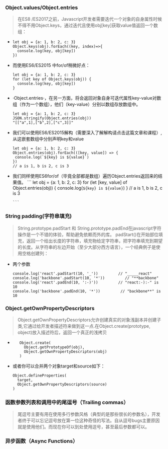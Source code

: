 
### Object.values/Object.entries
> 在ES8 /ES2017之前，Javascript开发者需要迭代一个对象的自身属性时候不得不用Object.keys，通过迭代且使用obj[key]获取value值返回一个数组：
  + 
    ```
    let obj = {a: 1, b: 2, c: 3}
    Object.keys(obj).forEach((key, index)=>{
      console.log(key, obj[key])
    })
    ```
  + 而使用ES6/ES2015 中for/of稍微好点：
    ```
    let obj = {a: 1, b: 2, c: 3}
    for (let key of Object.keys(obj)) {
      console.log(key, obj[key])
    }
    ```
  + ·Object.entries·，在另一方面，将会返回对象自身可迭代属性key-value对数组（作为一个数组），他们（key-value）分别以数组存放数组中。
    ```
    let obj = {a: 1, b: 2, c: 3}
    JSON.stringify(Object.entries(obj))
    "[["a",1],["b",2],["c",3]]"
    ```
  + 我们可以使用ES6/ES2015解构（需要深入了解解构请点击这篇文章和课程）,从这嵌套数组中分别声明key和value
      ```
      let obj = {a: 1, b: 2, c: 3}
      Object.entries(obj).forEach(([key, value]) => {
       console.log(`${key} is ${value}`)
      })
      // a is 1, b is 2, c is 3
 
      ```
  + 我们同样使用ES6for/of（毕竟全部都是数组）遍历Object.entries返回来的结果值。
        ```
        let obj = {a: 1, b: 2, c: 3}
        for (let [key, value] of Object.entries(obj)) {
          console.log(`${key} is ${value}`)
        }
        // a is 1, b is 2, c is 3
  
        ```
### String padding(字符串填充)
> String.prototype.padStart 和 String.prototype.padEnd在javascript字符操作是一个不错的体验，帮助避免依赖而外的库。
  padStart()在开始部位填充，返回一个给出长度的字符串，填充物给定字符串，把字符串填充到期望的长度。从字符串的左边开始（至少大部分西方语言），一个经典例子是使用空格创建列：
  + 两个参数
    ```
    console.log('react'.padStart(10, '_'))         // "_____react"
    console.log('backbone'.padStart(10, '*'))         // "**backbone"
    console.log('react'.padEnd(10, ':-)'))         // "react:-):-" is 10
    console.log('backbone'.padEnd(10, '*'))         // "backbone**" is 10
    ```
### Object.getOwnPropertyDescriptors
> Object.getOwnPropertyDescriptors允许创建真实的对象浅副本并创建子类,它通过给开发者描述符来做到这一点.在Object.create(prototype, object)放入描述符后，返回一个真正的浅拷贝
  + 
    ```
       Object.create(
         Object.getPrototypeOf(obj),
         Object.getOwnPropertyDescriptors(obj)
       )
     ```
  + 或者你可以合并两个对象target和source如下：
    ```
    Object.defineProperties(
      target,
      Object.getOwnPropertyDescriptors(source)
    )
    ```
### 函数参数列表和调用中的尾逗号（Trailing commas）
> 尾逗号主要有用在使用多行参数风格（典型的是那些很长的参数名），开发者终于可以忘记逗号放在第一位这种奇怪的写法。自从逗号bugs主要原因就是使用他们。而现在你可以到处使用逗号，甚至最后参数都可以。
### 异步函数（Async Functions）

